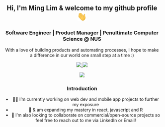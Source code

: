 <div align="center">
  <h2> 
    Hi, I'm Ming Lim & welcome to my github profile <img src="https://raw.githubusercontent.com/ABSphreak/ABSphreak/master/gifs/Hi.gif" width="30px">
  </h2>
</div>

<div align="center">
  <h3>
    Software Engineer | Product Manager | Penultimate Computer Science @ NUS
  </h3>
  <p>
    With a love of building products and automating processes, I hope to make a difference in our world one small step at a time :)
  </p>
</div>
<div style="text-align:center">
  <p align="center">
    <!-- [<img align="left" alt="<my website>.com" src="https://raw.githubusercontent.com/iconic/open-iconic/master/svg/globe.svg" />][website] -->
    <a href = https://www.linkedin.com/in/minglim/>
      <img src="https://img.shields.io/badge/linkedin-%230077B5.svg?&style=for-the-badge&logo=linkedin&logoColor=white" />
    </a>
    <a href = mailto:minglim@comp.nus.edu.sg>
      <img src="https://img.shields.io/badge/Gmail-D14836?style=for-the-badge&logo=gmail&logoColor=white" />
    </a>
    <!-- [<img align="left" alt="Avalionnet | Medium" src="https://img.shields.io/badge/medium-%2312100E.svg?&style=for-the-badge&logo=medium&logoColor=white" />][medium] -->
  </p>

![](https://komarev.com/ghpvc/?username=Avalionnet&color=green&style=flat&label=profile+views)

<!--
**Avalionnet/Avalionnet** is a ✨ _special_ ✨ repository because its `README.md` (this file) appears on your GitHub profile. -->

### Introduction
- 👨‍💻 I’m currently working on web dev and mobile app projects to further my exposure
- 🌱 & am expanding my mastery in react, javascript and R
- 👯 I’m also looking to collaborate on commercial/open-source projects so feel free to reach out to me via LinkedIn or Email!
